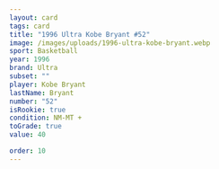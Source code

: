 ```yaml
---
layout: card
tags: card
title: "1996 Ultra Kobe Bryant #52"
image: /images/uploads/1996-ultra-kobe-bryant.webp
sport: Basketball
year: 1996
brand: Ultra
subset: ""
player: Kobe Bryant
lastName: Bryant
number: "52"
isRookie: true
condition: NM-MT +
toGrade: true
value: 40

order: 10
---
```

